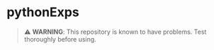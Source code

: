# pythonExps

> :warning: **WARNING**: This repository is known to have problems. Test thoroughly before using.
